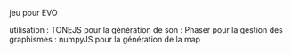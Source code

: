 jeu pour EVO

utilisation
: TONEJS pour la génération de son
: Phaser pour la gestion des graphismes
: numpyJS pour la génération de la map
